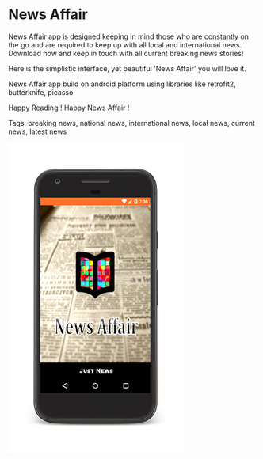 # News Affair
News Affair app is designed keeping in mind those who are constantly on the go and are required to keep up with all local and international news. Download now and keep in touch with all current breaking news stories!

Here is the simplistic interface, yet beautiful 'News Affair' you will love it.

News Affair app build on android platform using libraries like retrofit2, butterknife, picasso

Happy Reading !
Happy News Affair !

Tags: breaking news, national news, international news, local news, current news, latest news

![Alt text](/Screenshots/1.png?raw=true "Optional Title")

